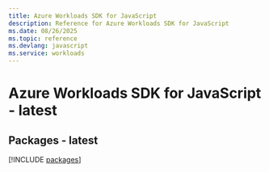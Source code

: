 ```yaml
---
title: Azure Workloads SDK for JavaScript
description: Reference for Azure Workloads SDK for JavaScript
ms.date: 08/26/2025
ms.topic: reference
ms.devlang: javascript
ms.service: workloads
---
```

# Azure Workloads SDK for JavaScript - latest
## Packages - latest
[!INCLUDE [packages](workloads-index.md)]